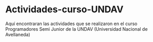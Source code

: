 # Actividades-curso-UNDAV
Aquí encontraran las actividades que se realizaron en el curso Programadores Semi Junior de la UNDAV (Universidad Nacional de Avellaneda)
